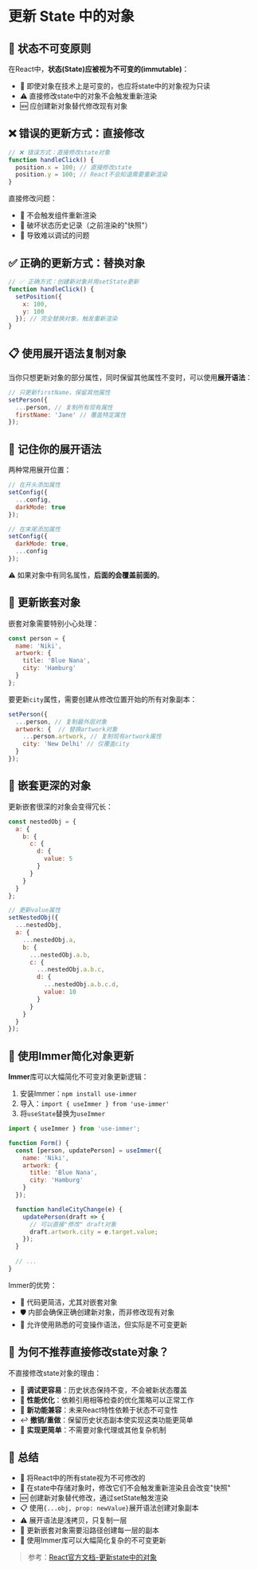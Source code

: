 # 更新 State 中的对象

## 🚫 状态不可变原则

在React中，**状态(State)应被视为不可变的(immutable)**：
- 🧊 即使对象在技术上是可变的，也应将state中的对象视为只读
- ⚠️ 直接修改state中的对象不会触发重新渲染
- 🆕 应创建新对象替代修改现有对象

## ❌ 错误的更新方式：直接修改

```jsx
// ❌ 错误方式：直接修改state对象
function handleClick() {
  position.x = 100; // 直接修改state
  position.y = 100; // React不会知道需要重新渲染
}
```

直接修改问题：
- 🔄 不会触发组件重新渲染
- 🧩 破坏状态历史记录（之前渲染的"快照"）
- 🐞 导致难以调试的问题

## ✅ 正确的更新方式：替换对象

```jsx
// ✅ 正确方式：创建新对象并用setState更新
function handleClick() {
  setPosition({
    x: 100,
    y: 100
  }); // 完全替换对象，触发重新渲染
}
```

## 📋 使用展开语法复制对象

当你只想更新对象的部分属性，同时保留其他属性不变时，可以使用**展开语法**：

```jsx
// 只更新firstName，保留其他属性
setPerson({
  ...person, // 复制所有现有属性
  firstName: 'Jane' // 覆盖特定属性
});
```

## 🧠 记住你的展开语法

两种常用展开位置：

```jsx
// 在开头添加属性
setConfig({
  ...config,
  darkMode: true
});

// 在末尾添加属性
setConfig({
  darkMode: true,
  ...config
});
```

⚠️ 如果对象中有同名属性，**后面的会覆盖前面的**。

## 🔄 更新嵌套对象

嵌套对象需要特别小心处理：

```jsx
const person = {
  name: 'Niki',
  artwork: {
    title: 'Blue Nana',
    city: 'Hamburg'
  }
};
```

要更新`city`属性，需要创建从修改位置开始的所有对象副本：

```jsx
setPerson({
  ...person, // 复制最外层对象
  artwork: {  // 替换artwork对象
    ...person.artwork, // 复制现有artwork属性
    city: 'New Delhi' // 仅覆盖city
  }
});
```

## 🌲 嵌套更深的对象

更新嵌套很深的对象会变得冗长：

```jsx
const nestedObj = {
  a: {
    b: {
      c: {
        d: {
          value: 5
        }
      }
    }
  }
};

// 更新value属性
setNestedObj({
  ...nestedObj,
  a: {
    ...nestedObj.a,
    b: {
      ...nestedObj.a.b,
      c: {
        ...nestedObj.a.b.c,
        d: {
          ...nestedObj.a.b.c.d,
          value: 10
        }
      }
    }
  }
});
```

## 🧰 使用Immer简化对象更新 

**Immer**库可以大幅简化不可变对象更新逻辑：

1. 安装Immer：`npm install use-immer`
2. 导入：`import { useImmer } from 'use-immer'`
3. 将`useState`替换为`useImmer`

```jsx
import { useImmer } from 'use-immer';

function Form() {
  const [person, updatePerson] = useImmer({
    name: 'Niki',
    artwork: {
      title: 'Blue Nana',
      city: 'Hamburg'
    }
  });

  function handleCityChange(e) {
    updatePerson(draft => {
      // 可以直接"修改" draft对象
      draft.artwork.city = e.target.value;
    });
  }
  
  // ...
}
```

Immer的优势：
- 📝 代码更简洁，尤其对嵌套对象
- 🛡️ 内部会确保正确创建新对象，而非修改现有对象
- 🎯 允许使用熟悉的可变操作语法，但实际是不可变更新

## 🤔 为何不推荐直接修改state对象？

不直接修改state对象的理由：
- 🐞 **调试更容易**：历史状态保持不变，不会被新状态覆盖
- 🚀 **性能优化**：依赖引用相等检查的优化策略可以正常工作
- 🔄 **新功能兼容**：未来React特性依赖于状态不可变性
- ↩️ **撤销/重做**：保留历史状态副本使实现这类功能更简单
- 🧩 **实现更简单**：不需要对象代理或其他复杂机制

## 📝 总结

- 🧊 将React中的所有state视为不可修改的
- 🔄 在state中存储对象时，修改它们不会触发重新渲染且会改变"快照"
- 🆕 创建新对象替代修改，通过setState触发渲染
- 📋 使用`{...obj, prop: newValue}`展开语法创建对象副本
- ⚠️ 展开语法是浅拷贝，只复制一层
- 🌲 更新嵌套对象需要沿路径创建每一层的副本
- 🧰 使用Immer库可以大幅简化复杂的不可变更新

> 参考：[React官方文档-更新state中的对象](https://zh-hans.react.dev/learn/updating-objects-in-state) 